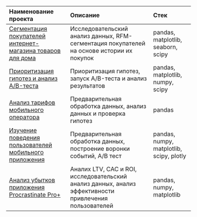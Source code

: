 | Наименование проекта  | Описание  | Стек    |
| :---    | :----    | :---     |
| [Сегментация покупателей интернет-магазина товаров для дома](https://github.com/kudarya/Portfolio/blob/main/Segmentation/Segmentation_RFM.ipynb)    | Исследовательский анализ данных, RFM-сегментация покупателей на основе истории их покупок   |  pandas, matplotlib, seaborn, scipy  |
| [Приоритизация гипотез и анализ A/B-теста](https://github.com/kudarya/Portfolio/blob/main/AB_test_analysis/AB_test_analysis%20.ipynb)    | Приоритизация гипотез, запуск A/B-теста и анализ результатов   |  pandas, matplotlib, numpy, scipy  |
| [Анализ тарифов мобильного оператора](https://github.com/kudarya/Portfolio/blob/main/analys_tariffs/analys_tariffs.ipynb)    | Предварительная обработка данных, анализ данных и проверка гипотез   |  pandas  |
| [Изучение поведения пользователей мобильного приложения](https://github.com/kudarya/Portfolio/blob/main/behavior_of_mobile_app_users/behavior_of_mobile_app_users.ipynb)    | Предварительная обработка данных, построение воронки событий, А/В тест   |  pandas, numpy, matplotlib, scipy, plotly   |
| [Анализ убытков приложения Procrastinate Pro+](https://github.com/kudarya/Portfolio/blob/main/loss_analysis_of_the_app/loss_analysis_of_the_app.ipynb)  | Аналих LTV, CAC и ROI, исследовательский анализ данных, анализ эффективности привлечения пользователей   |  pandas, numpy, matplotlib  |
